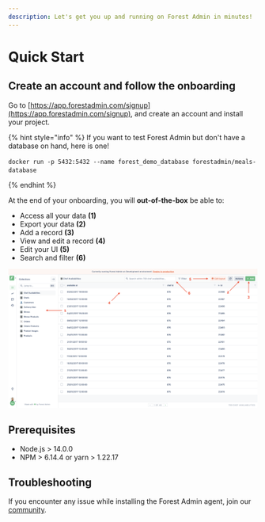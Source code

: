 ```yaml
---
description: Let's get you up and running on Forest Admin in minutes!
---
```


# Quick Start

## Create an account and follow the onboarding

Go to [https://app.forestadmin.com/signup](https://app.forestadmin.com/signup), and create an account and install your project.

{% hint style="info" %}
If you want to test Forest Admin but don't have a database on hand, here is one!

`docker run -p 5432:5432 --name forest_demo_database forestadmin/meals-database`

{% endhint %}

At the end of your onboarding, you will **out-of-the-box** be able to:

- Access all your data **(1)**
- Export your data **(2)**
- Add a record **(3)**
- View and edit a record **(4)**
- Edit your UI **(5)**
- Search and filter **(6)**

![](../assets/quick-start-abilities.png)

## Prerequisites

- Node.js > 14.0.0
- NPM > 6.14.4 or yarn > 1.22.17

## Troubleshooting

If you encounter any issue while installing the Forest Admin agent, join our [community](https://community.forestadmin.com/).

